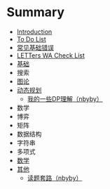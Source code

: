# Summary

* [Introduction](README.md)
* [To Do List](chapter1.md)
* [常见基础错误](chang-jian-ji-chu-cuo-wu-andand-letters-wa-check-list.md)
* [LETTers WA Check List](chang-jian-ji-chu-cuo-wu-andand-letters-wa-check-list/letters-wa-check-list.md)
* [基础](ji-chu.md)
* 搜索
* [图论](tu-lun.md)
* [动态规划](dong-tai-gui-hua.md)
  * [我的一些DP理解（nbyby）](dong-tai-gui-hua/wo-de-yi-xie-dp-li-jie.md)
* 数学
* 博弈
* 矩阵
* 数据结构
* 字符串
* 多项式
* [数学](shu-xue.md)
* [其他](qi-ta.md)
  * [读题套路（nbyby）](qi-ta/du-ti-tao-lu-ff08-nbyby.md)

